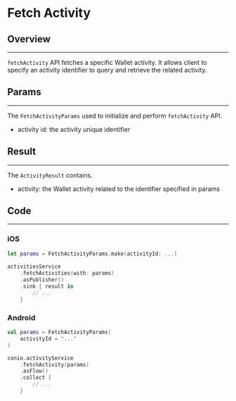 # Fetch Activity 

## Overview
---
`fetchActivity` API fetches a specific Wallet activity. It allows client to specify an activity identifier to query and retrieve the related activity.

## Params
---
The `FetchActivityParams` used to initialize and perform `fetchActivity` API.

- activity id: the activity unique identifier

## Result
---
The `ActivityResult` contains.

- activity: the Wallet activity related to the identifier specified in params

## Code
---
### iOS
```swift
let params = FetchActivityParams.make(activityId: ...)
    
activitiesService
    .fetchActivities(with: params)
    .asPublisher()
    .sink { result in
        // ...
    }
```

### Android
```kotlin
val params = FetchActivityParams(
    activityId = "..."
)

conio.activityService
    .fetchActivity(params)
    .asFlow()
    .collect {
        // ...
    }
```